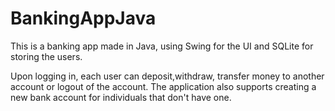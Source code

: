 # BankingAppJava
This is a banking app made in Java, using Swing for the UI and SQLite for storing the users.

Upon logging in, each user can deposit,withdraw, transfer money to another account or logout of the account.
The application also supports creating a new bank account for individuals that don't have one.

